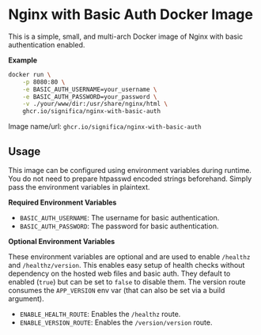 # Nginx with Basic Auth Docker Image

This is a simple, small, and multi-arch Docker image of Nginx with basic authentication enabled.

**Example**

```sh
docker run \
    -p 8080:80 \
    -e BASIC_AUTH_USERNAME=your_username \
    -e BASIC_AUTH_PASSWORD=your_password \
    -v ./your/www/dir:/usr/share/nginx/html \
    ghcr.io/significa/nginx-with-basic-auth
```

Image name/url: `ghcr.io/significa/nginx-with-basic-auth`

## Usage

This image can be configured using environment variables during runtime. You do not need to prepare
htpasswd encoded strings beforehand. Simply pass the environment variables in plaintext.


**Required Environment Variables**

* `BASIC_AUTH_USERNAME`: The username for basic authentication.
* `BASIC_AUTH_PASSWORD`: The password for basic authentication.

**Optional Environment Variables**

These environment variables are optional and are used to enable `/healthz` and `/healthz/version`.
This enables easy setup of health checks without dependency on the hosted web files and basic auth.
They default to enabled (`true`) but can be set to `false` to disable them.
The version route consumes the `APP_VERSION` env var (that can also be set via a build argument).

* `ENABLE_HEALTH_ROUTE`: Enables the `/healthz` route.
* `ENABLE_VERSION_ROUTE`: Enables the `/version/version` route.
